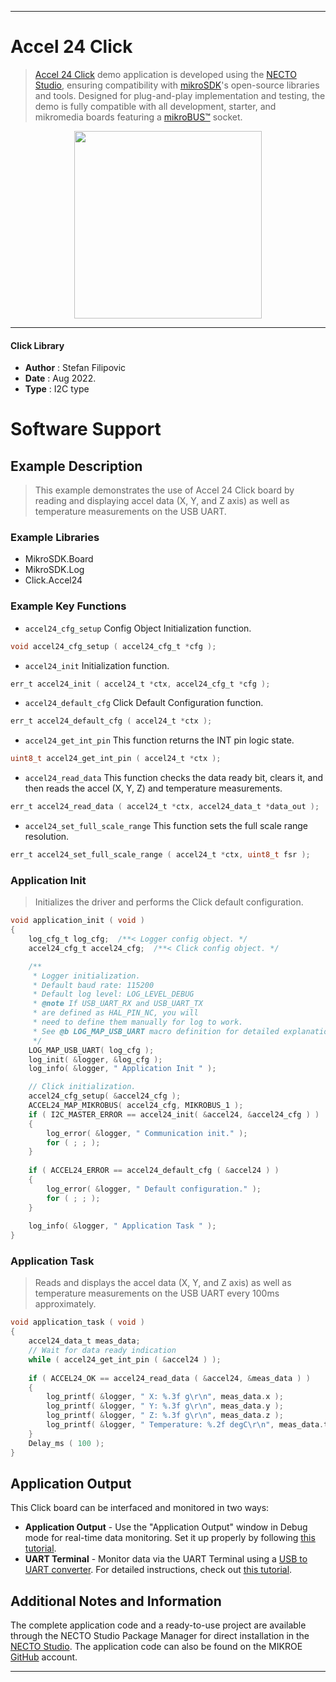 
---
# Accel 24 Click

> [Accel 24 Click](https://www.mikroe.com/?pid_product=MIKROE-5336) demo application is developed using
the [NECTO Studio](https://www.mikroe.com/necto), ensuring compatibility with [mikroSDK](https://www.mikroe.com/mikrosdk)'s
open-source libraries and tools. Designed for plug-and-play implementation and testing, the demo is fully compatible with
all development, starter, and mikromedia boards featuring a [mikroBUS&trade;](https://www.mikroe.com/mikrobus) socket.

<p align="center">
  <img src="https://www.mikroe.com/?pid_product=MIKROE-5336&image=1" height=300px>
</p>

---

#### Click Library

- **Author**        : Stefan Filipovic
- **Date**          : Aug 2022.
- **Type**          : I2C type

# Software Support

## Example Description

> This example demonstrates the use of Accel 24 Click board by reading and displaying accel data (X, Y, and Z axis) as well as temperature measurements on the USB UART.

### Example Libraries

- MikroSDK.Board
- MikroSDK.Log
- Click.Accel24

### Example Key Functions

- `accel24_cfg_setup` Config Object Initialization function.
```c
void accel24_cfg_setup ( accel24_cfg_t *cfg );
```

- `accel24_init` Initialization function.
```c
err_t accel24_init ( accel24_t *ctx, accel24_cfg_t *cfg );
```

- `accel24_default_cfg` Click Default Configuration function.
```c
err_t accel24_default_cfg ( accel24_t *ctx );
```

- `accel24_get_int_pin` This function returns the INT pin logic state.
```c
uint8_t accel24_get_int_pin ( accel24_t *ctx );
```

- `accel24_read_data` This function checks the data ready bit, clears it, and then reads the accel (X, Y, Z) and temperature measurements.
```c
err_t accel24_read_data ( accel24_t *ctx, accel24_data_t *data_out );
```

- `accel24_set_full_scale_range` This function sets the full scale range resolution.
```c
err_t accel24_set_full_scale_range ( accel24_t *ctx, uint8_t fsr );
```

### Application Init

> Initializes the driver and performs the Click default configuration.

```c
void application_init ( void )
{
    log_cfg_t log_cfg;  /**< Logger config object. */
    accel24_cfg_t accel24_cfg;  /**< Click config object. */

    /** 
     * Logger initialization.
     * Default baud rate: 115200
     * Default log level: LOG_LEVEL_DEBUG
     * @note If USB_UART_RX and USB_UART_TX 
     * are defined as HAL_PIN_NC, you will 
     * need to define them manually for log to work. 
     * See @b LOG_MAP_USB_UART macro definition for detailed explanation.
     */
    LOG_MAP_USB_UART( log_cfg );
    log_init( &logger, &log_cfg );
    log_info( &logger, " Application Init " );

    // Click initialization.
    accel24_cfg_setup( &accel24_cfg );
    ACCEL24_MAP_MIKROBUS( accel24_cfg, MIKROBUS_1 );
    if ( I2C_MASTER_ERROR == accel24_init( &accel24, &accel24_cfg ) ) 
    {
        log_error( &logger, " Communication init." );
        for ( ; ; );
    }
    
    if ( ACCEL24_ERROR == accel24_default_cfg ( &accel24 ) )
    {
        log_error( &logger, " Default configuration." );
        for ( ; ; );
    }
    
    log_info( &logger, " Application Task " );
}
```

### Application Task

> Reads and displays the accel data (X, Y, and Z axis) as well as temperature measurements on the USB UART every 100ms approximately.

```c
void application_task ( void )
{
    accel24_data_t meas_data;
    // Wait for data ready indication
    while ( accel24_get_int_pin ( &accel24 ) );
    
    if ( ACCEL24_OK == accel24_read_data ( &accel24, &meas_data ) )
    {
        log_printf( &logger, " X: %.3f g\r\n", meas_data.x );
        log_printf( &logger, " Y: %.3f g\r\n", meas_data.y );
        log_printf( &logger, " Z: %.3f g\r\n", meas_data.z );
        log_printf( &logger, " Temperature: %.2f degC\r\n", meas_data.temperature );
    }
    Delay_ms ( 100 );
}
```

## Application Output

This Click board can be interfaced and monitored in two ways:
- **Application Output** - Use the "Application Output" window in Debug mode for real-time data monitoring.
Set it up properly by following [this tutorial](https://www.youtube.com/watch?v=ta5yyk1Woy4).
- **UART Terminal** - Monitor data via the UART Terminal using
a [USB to UART converter](https://www.mikroe.com/click/interface/usb?interface*=uart,uart). For detailed instructions,
check out [this tutorial](https://help.mikroe.com/necto/v2/Getting%20Started/Tools/UARTTerminalTool).

## Additional Notes and Information

The complete application code and a ready-to-use project are available through the NECTO Studio Package Manager for 
direct installation in the [NECTO Studio](https://www.mikroe.com/necto). The application code can also be found on
the MIKROE [GitHub](https://github.com/MikroElektronika/mikrosdk_click_v2) account.

---
